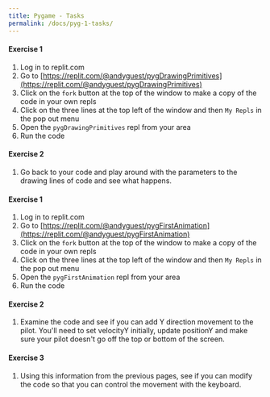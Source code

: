 ```yaml
---
title: Pygame - Tasks
permalink: /docs/pyg-1-tasks/
---
```


#### Exercise 1 

1. Log in to replit.com
2. Go to [https://replit.com/@andyguest/pygDrawingPrimitives](https://replit.com/@andyguest/pygDrawingPrimitives)
3. Click on the `fork` button at the top of the window to make a copy of the code in your own repls
4. Click on the three lines at the top left of the window and then `My Repls` in the pop out menu
5. Open the `pygDrawingPrimitives` repl from your area
6. Run the code

#### Exercise 2

1. Go back to your code and play around with the parameters to the drawing lines of code and see what happens.

#### Exercise 1 

1. Log in to replit.com
2. Go to [https://replit.com/@andyguest/pygFirstAnimation](https://replit.com/@andyguest/pygFirstAnimation)
3. Click on the `fork` button at the top of the window to make a copy of the code in your own repls
4. Click on the three lines at the top left of the window and then `My Repls` in the pop out menu
5. Open the `pygFirstAnimation` repl from your area
6. Run the code

#### Exercise 2
1. Examine the code and see if you can add Y direction movement to the pilot. You'll need to set velocityY initially, update positionY and make sure your pilot doesn't go off the top or bottom of the screen.

#### Exercise 3
1. Using this information from the previous pages, see if you can modify the code so that you can control the movement with the keyboard.